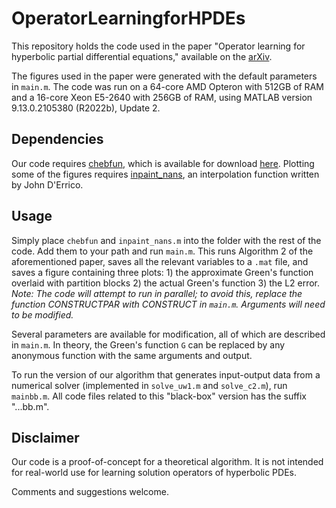 # OperatorLearningforHPDEs

This repository holds the code used in the paper "Operator learning for hyperbolic partial differential equations," available on the [arXiv](https://arxiv.org/abs/2312.17489).

The figures used in the paper were generated with the default parameters in `main.m`. The code was run on a 64-core AMD Opteron with 512GB of RAM and a 16-core Xeon E5-2640 with 256GB of RAM, using MATLAB version 9.13.0.2105380 (R2022b), Update 2.

## Dependencies

Our code requires [chebfun](https://www.chebfun.org/), which is available for download [here](https://www.chebfun.org/download/). Plotting some of the figures requires [inpaint_nans](https://www.mathworks.com/matlabcentral/fileexchange/4551-inpaint_nans), an interpolation function written by John D'Errico.

## Usage 

Simply place `chebfun` and `inpaint_nans.m` into the folder with the rest of the code. Add them to your path and run `main.m`. This runs Algorithm 2 of the aforementioned paper, saves all the relevant variables to a `.mat` file, and saves a figure containing three plots: 1) the approximate Green's function overlaid with partition blocks 2) the actual Green's function 3) the L2 error. *Note: The code will attempt to run in parallel; to avoid this, replace the function CONSTRUCTPAR with CONSTRUCT in `main.m`. Arguments will need to be modified.*

Several parameters are available for modification, all of which are described in `main.m`. In theory, the Green's function `G` can be replaced by any anonymous function with the same arguments and output.

To run the version of our algorithm that generates input-output data from a numerical solver (implemented in `solve_uw1.m` and `solve_c2.m`), run `mainbb.m`. All code files related to this "black-box" version has the suffix "...bb.m".

## Disclaimer

Our code is a proof-of-concept for a theoretical algorithm. It is not intended for real-world use for learning solution operators of hyperbolic PDEs.

Comments and suggestions welcome.
